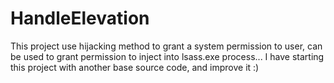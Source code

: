 # HandleElevation

This project use hijacking method to grant a system permission to user, can be used to grant permission to inject into lsass.exe process...
I have starting this project with another base source code, and improve it :)
